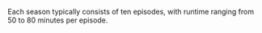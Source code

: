 Each season typically consists of ten episodes, with runtime ranging from 50 to 80 minutes per episode.
